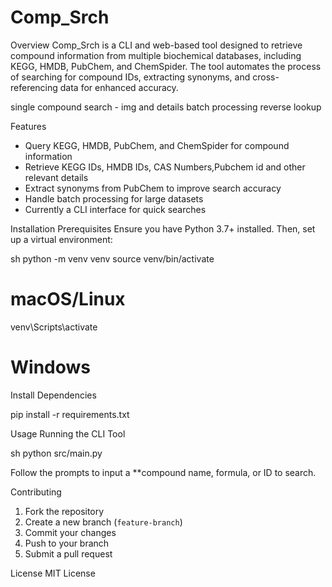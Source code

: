 # Comp_Srch

Overview
Comp_Srch is a CLI and web-based tool designed to retrieve compound information from multiple biochemical databases, including KEGG, HMDB, PubChem, and ChemSpider. The tool automates the process of searching for compound IDs, extracting synonyms, and cross-referencing data for enhanced accuracy.

single compound search - img and details
batch processing
reverse lookup

Features
- Query KEGG, HMDB, PubChem, and ChemSpider for compound information
- Retrieve KEGG IDs, HMDB IDs, CAS Numbers,Pubchem id and other relevant details
- Extract synonyms from PubChem to improve search accuracy
- Handle batch processing for large datasets
- Currently a CLI interface for quick searches


Installation
Prerequisites
Ensure you have Python 3.7+ installed. Then, set up a virtual environment:

sh
python -m venv venv
source venv/bin/activate 
# macOS/Linux
venv\Scripts\activate   
# Windows


Install Dependencies

pip install -r requirements.txt


Usage
Running the CLI Tool

sh
python src/main.py

Follow the prompts to input a **compound name, formula, or ID to search.


 Contributing
1. Fork the repository
2. Create a new branch (`feature-branch`)
3. Commit your changes
4. Push to your branch
5. Submit a pull request

License
MIT License


